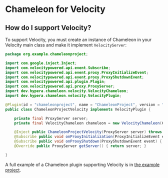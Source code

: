# Chameleon for Velocity

## How do I support Velocity?
To support Velocity, you must create an instance of Chameleon in your Velocity main class and make it implement `VelocityServer`:
```java
package org.example.chameleonproject;

import com.google.inject.Inject;
import com.velocitypowered.api.event.Subscribe;
import com.velocitypowered.api.event.proxy.ProxyInitializeEvent;
import com.velocitypowered.api.event.proxy.ProxyShutdownEvent;
import com.velocitypowered.api.plugin.Plugin;
import com.velocitypowered.api.proxy.ProxyServer;
import dev.hypera.chameleon.velocity.VelocityChameleon;
import dev.hypera.chameleon.velocity.VelocityPlugin;

@Plugin(id = "chameleonproject", name = "ChameleonProject", version = "1.0-SNAPSHOT")
public class ChameleonProjectVelocity implements VelocityPlugin {

    private final ProxyServer server;
    private final VelocityChameleon chameleon = new VelocityChameleon(ChameleonProject.class, this);

    @Inject public ChameleonProjectVelocity(ProxyServer server) throws InstantiationException { this.server = server; }
    @Subscribe public void onProxyInitialization(ProxyInitializeEvent event) { chameleon.onEnable(); }
    @Subscribe public void onProxyShutdown(ProxyShutdownEvent event) { chameleon.onDisable(); }
    @Override public ProxyServer getServer() { return server; }

}
```
A full example of a Chameleon plugin supporting Velocity is in [the example project](https://github.com/HyperaOfficial/ChameleonProject/tree/master/ChameleonProject-Velocity).